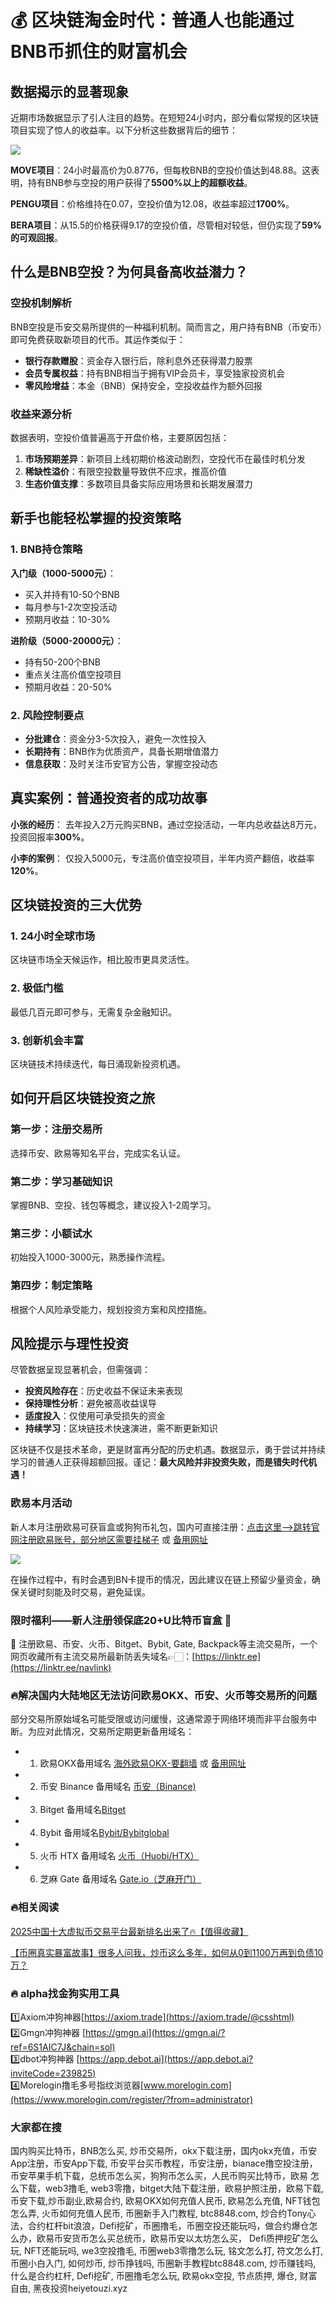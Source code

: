 # 💰 区块链淘金时代：普通人也能通过BNB币抓住的财富机会

## 数据揭示的显著现象

近期市场数据显示了引人注目的趋势。在短短24小时内，部分看似常规的区块链项目实现了惊人的收益率。以下分析这些数据背后的细节：

[![](https://307e939.webp.li/Gxa4LPHaQAADuIr.png)](https://btc8848.com/top-10-exchanges)

**MOVE项目**：24小时最高价为0.8776，但每枚BNB的空投价值达到48.88。这表明，持有BNB参与空投的用户获得了**5500%以上的超额收益**。

**PENGU项目**：价格维持在0.07，空投价值为12.08，收益率超过**1700%**。

**BERA项目**：从15.5的价格获得9.17的空投价值，尽管相对较低，但仍实现了**59%的可观回报**。

## 什么是BNB空投？为何具备高收益潜力？

### 空投机制解析

BNB空投是币安交易所提供的一种福利机制。简而言之，用户持有BNB（币安币）即可免费获取新项目的代币。其运作类似于：

- **银行存款赠股**：资金存入银行后，除利息外还获得潜力股票
- **会员专属权益**：持有BNB相当于拥有VIP会员卡，享受独家投资机会
- **零风险增益**：本金（BNB）保持安全，空投收益作为额外回报

### 收益来源分析

数据表明，空投价值普遍高于开盘价格，主要原因包括：

1. **市场预期差异**：新项目上线初期价格波动剧烈，空投代币在最佳时机分发
2. **稀缺性溢价**：有限空投数量导致供不应求，推高价值
3. **生态价值支撑**：多数项目具备实际应用场景和长期发展潜力

## 新手也能轻松掌握的投资策略

### 1. BNB持仓策略

**入门级（1000-5000元）**：
- 买入并持有10-50个BNB
- 每月参与1-2次空投活动
- 预期月收益：10-30%

**进阶级（5000-20000元）**：
- 持有50-200个BNB
- 重点关注高价值空投项目
- 预期月收益：20-50%

### 2. 风险控制要点

- **分批建仓**：资金分3-5次投入，避免一次性投入
- **长期持有**：BNB作为优质资产，具备长期增值潜力
- **信息获取**：及时关注币安官方公告，掌握空投动态

## 真实案例：普通投资者的成功故事

**小张的经历**：
去年投入2万元购买BNB，通过空投活动，一年内总收益达8万元，投资回报率**300%**。

**小李的案例**：
仅投入5000元，专注高价值空投项目，半年内资产翻倍，收益率**120%**。

## 区块链投资的三大优势

### 1. 24小时全球市场
区块链市场全天候运作，相比股市更具灵活性。

### 2. 极低门槛
最低几百元即可参与，无需复杂金融知识。

### 3. 创新机会丰富
区块链技术持续迭代，每日涌现新投资机遇。

## 如何开启区块链投资之旅

### 第一步：注册交易所
选择币安、欧易等知名平台，完成实名认证。

### 第二步：学习基础知识
掌握BNB、空投、钱包等概念，建议投入1-2周学习。

### 第三步：小额试水
初始投入1000-3000元，熟悉操作流程。

### 第四步：制定策略
根据个人风险承受能力，规划投资方案和风控措施。

## 风险提示与理性投资

尽管数据呈现显著机会，但需强调：

- **投资风险存在**：历史收益不保证未来表现
- **保持理性分析**：避免被高收益误导
- **适度投入**：仅使用可承受损失的资金
- **持续学习**：区块链技术快速演进，需不断更新知识

区块链不仅是技术革命，更是财富再分配的历史机遇。数据显示，勇于尝试并持续学习的普通人正获得超额回报。谨记：**最大风险并非投资失败，而是错失时代机遇！**

### 欧易本月活动
新人本月注册欧易可获盲盒或狗狗币礼包，国内可直接注册：[点击这里–>跳转官网注册欧易账号，部分地区需要挂梯子](https://www.okx.com/join/18639032) 或 [备用网址](https://www.chouyi.blue/zh-hans/join/18639032)

[![](https://fe095ec.webp.li/top-10-exchanges-001.jpg)](https://www.chouyi.blue/zh-hans/join/18639032)

在操作过程中，有时会遇到BN卡提币的情况，因此建议在链上预留少量资金，确保关键时刻能及时交易，避免延误。

### 限时福利——新人注册领保底20+U比特币盲盒 🎁
🎁 注册欧易、币安、火币、Bitget、Bybit, Gate, Backpack等主流交易所，一个网页收藏所有主流交易所最新防丢失域名👉🏻：[https://linktr.ee](https://linktr.ee/navlink)

### 🔥解决国内大陆地区无法访问欧易OKX、币安、火币等交易所的问题
部分交易所原始域名可能受限或访问缓慢，这通常源于网络环境而非平台服务中断。为应对此情况，交易所定期更新备用域名：

- 1. 欧易OKX备用域名 [海外欧易OKX-要翻墙](https://www.okx.com/join/18639032) 或 [备用网址](https://www.chouyi.blue/zh-hans/join/18639032)
- 2. 币安 Binance 备用域名 [币安（Binance)](https://accounts.binance.com/zh-CN/register?ref=36457687)
- 3. Bitget 备用域名[Bitget](https://www.bitget.com/zh-CN/referral/register?from=referral&clacCode=VRNEYUTR)
- 4. Bybit 备用域名[Bybit/Bybitglobal](https://www.bybitglobal.com/zh-MY/invite/?ref=VMKORMM)
- 5. 火币 HTX 备用域名 [火币（Huobi/HTX）](https://www.htx.com/invite/zh-cn/1f?invite_code=whf45223)
- 6. 芝麻 Gate 备用域名 [Gate.io（芝麻开门）](https://www.gate.io/zh/signup?ref_type=103&ref=A1ERAQ)

### 🔥相关阅读
[2025中国十大虚拟币交易平台最新排名出来了🔥【值得收藏】](https://btc8848.com/top-10-exchanges/)

[【币圈真实暴富故事】很多人问我，炒币这么多年，如何从0到1100万再到负债10万？](https://heiyetouzi.xyz/biquanstory001/)

### 🔥 alpha找金狗实用工具
1️⃣Axiom冲狗神器[https://axiom.trade](https://axiom.trade/@csshtml)  
2️⃣Gmgn冲狗神器 [https://gmgn.ai](https://gmgn.ai/?ref=6S1AIC7J&chain=sol)  
3️⃣dbot冲狗神器 [https://app.debot.ai](https://app.debot.ai?inviteCode=239825)  
4️⃣Morelogin撸毛多号指纹浏览器[www.morelogin.com](https://www.morelogin.com/register/?from=administrator)  
### 大家都在搜
国内购买比特币，BNB怎么买, 炒币交易所，okx下载注册，国内okx充值，币安App注册，币安App下载, 币安平台买币教程，币安注册，bianace撸空投注册，币安苹果手机下载，总统币怎么买，狗狗币怎么买，人民币购买比特币，欧易 怎么下载，web3撸毛, web3零撸，bitget大陆下载注册，欧易护照注册，欧易下载,币安下载,炒币副业,欧易合约, 欧易OKX如何充值人民币, 欧易怎么充值, NFT钱包怎么弄, 火币如何充值人民币, 币圈新手入门教程, btc8848.com, 炒合约Tony心法，合约杠杆bit浪浪，Defi挖矿，币圈撸毛，币圈空投还能玩吗，做合约爆仓怎么办，欧易币安货币怎么买总统币，欧易币安以太坊怎么买， Defi质押挖矿怎么玩, NFT还能玩吗, we3空投撸毛, 币圈web3零撸怎么玩, 铭文怎么打, 符文怎么打, 币圈小白入门, 如何炒币, 炒币挣钱吗, 币圈新手教程btc8848.com, 炒币赚钱吗, 什么是合约杠杆, Defi挖矿, 币圈撸毛怎么玩, 欧易okx空投, 节点质押, 爆仓, 财富自由, 黑夜投资heiyetouzi.xyz